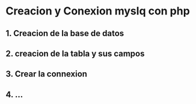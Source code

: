 # Creacion y Conexion myslq con php
## 1. Creacion de la base de datos



## 2. creacion de la tabla y sus campos



## 3. Crear la connexion



## 4. ...
